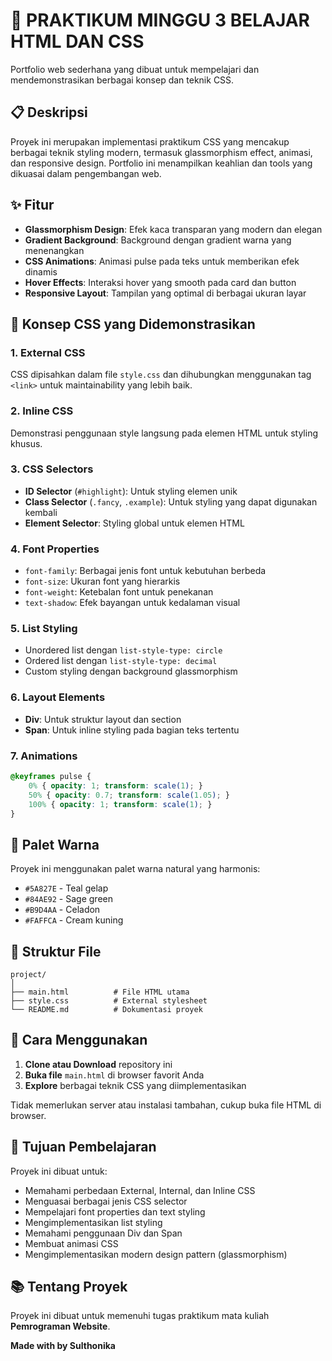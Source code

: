 # 🌿 PRAKTIKUM MINGGU 3 BELAJAR HTML DAN CSS

Portfolio web sederhana yang dibuat untuk mempelajari dan mendemonstrasikan berbagai konsep dan teknik CSS.

## 📋 Deskripsi

Proyek ini merupakan implementasi praktikum CSS yang mencakup berbagai teknik styling modern, termasuk glassmorphism effect, animasi, dan responsive design. Portfolio ini menampilkan keahlian dan tools yang dikuasai dalam pengembangan web.

## ✨ Fitur

- **Glassmorphism Design**: Efek kaca transparan yang modern dan elegan
- **Gradient Background**: Background dengan gradient warna yang menenangkan
- **CSS Animations**: Animasi pulse pada teks untuk memberikan efek dinamis
- **Hover Effects**: Interaksi hover yang smooth pada card dan button
- **Responsive Layout**: Tampilan yang optimal di berbagai ukuran layar

## 🎨 Konsep CSS yang Didemonstrasikan

### 1. **External CSS**
CSS dipisahkan dalam file `style.css` dan dihubungkan menggunakan tag `<link>` untuk maintainability yang lebih baik.

### 2. **Inline CSS**
Demonstrasi penggunaan style langsung pada elemen HTML untuk styling khusus.

### 3. **CSS Selectors**
- **ID Selector** (`#highlight`): Untuk styling elemen unik
- **Class Selector** (`.fancy`, `.example`): Untuk styling yang dapat digunakan kembali
- **Element Selector**: Styling global untuk elemen HTML

### 4. **Font Properties**
- `font-family`: Berbagai jenis font untuk kebutuhan berbeda
- `font-size`: Ukuran font yang hierarkis
- `font-weight`: Ketebalan font untuk penekanan
- `text-shadow`: Efek bayangan untuk kedalaman visual

### 5. **List Styling**
- Unordered list dengan `list-style-type: circle`
- Ordered list dengan `list-style-type: decimal`
- Custom styling dengan background glassmorphism

### 6. **Layout Elements**
- **Div**: Untuk struktur layout dan section
- **Span**: Untuk inline styling pada bagian teks tertentu

### 7. **Animations**
```css
@keyframes pulse {
    0% { opacity: 1; transform: scale(1); }
    50% { opacity: 0.7; transform: scale(1.05); }
    100% { opacity: 1; transform: scale(1); }
}
```

## 🎨 Palet Warna

Proyek ini menggunakan palet warna natural yang harmonis:

- `#5A827E` - Teal gelap
- `#84AE92` - Sage green
- `#B9D4AA` - Celadon
- `#FAFFCA` - Cream kuning

## 📁 Struktur File

```
project/
│
├── main.html          # File HTML utama
├── style.css          # External stylesheet
└── README.md          # Dokumentasi proyek
```

## 🚀 Cara Menggunakan

1. **Clone atau Download** repository ini
2. **Buka file** `main.html` di browser favorit Anda
3. **Explore** berbagai teknik CSS yang diimplementasikan

Tidak memerlukan server atau instalasi tambahan, cukup buka file HTML di browser.

## 🎯 Tujuan Pembelajaran

Proyek ini dibuat untuk:
- Memahami perbedaan External, Internal, dan Inline CSS
- Menguasai berbagai jenis CSS selector
- Mempelajari font properties dan text styling
- Mengimplementasikan list styling
- Memahami penggunaan Div dan Span
- Membuat animasi CSS
- Mengimplementasikan modern design pattern (glassmorphism)

## 📚 Tentang Proyek

Proyek ini dibuat untuk memenuhi tugas praktikum mata kuliah **Pemrograman Website**.


**Made with by Sulthonika**  
